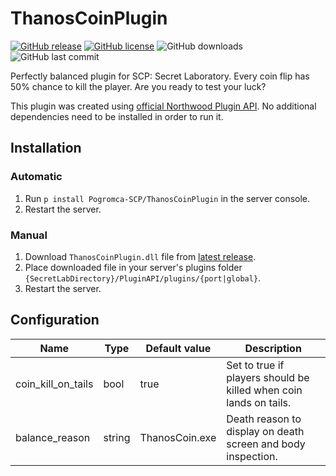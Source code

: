 # ThanosCoinPlugin
[![GitHub release](https://flat.badgen.net/github/release/Pogromca-SCP/ThanosCoinPlugin)](https://github.com/Pogromca-SCP/ThanosCoinPlugin/releases)
[![GitHub license](https://flat.badgen.net/github/license/Pogromca-SCP/ThanosCoinPlugin)](https://github.com/Pogromca-SCP/ThanosCoinPlugin/blob/main/LICENSE)
![GitHub downloads](https://flat.badgen.net/github/assets-dl/Pogromca-SCP/ThanosCoinPlugin)
![GitHub last commit](https://flat.badgen.net/github/last-commit/Pogromca-SCP/ThanosCoinPlugin/main)

Perfectly balanced plugin for SCP: Secret Laboratory. Every coin flip has 50% chance to kill the player. Are you ready to test your luck?
 
This plugin was created using [official Northwood Plugin API](https://github.com/northwood-studios/NwPluginAPI). No additional dependencies need to be installed in order to run it.
 
## Installation
### Automatic
1. Run `p install Pogromca-SCP/ThanosCoinPlugin` in the server console.
2. Restart the server.

### Manual
1. Download `ThanosCoinPlugin.dll` file from [latest release](https://github.com/Pogromca-SCP/ThanosCoinPlugin/releases/latest).
2. Place downloaded file in your server's plugins folder `{SecretLabDirectory}/PluginAPI/plugins/{port|global}`.
3. Restart the server.

## Configuration
| Name               | Type   | Default value  | Description                                                       |
| ------------------ | ------ | -------------- | ----------------------------------------------------------------- |
| coin_kill_on_tails | bool   | true           | Set to true if players should be killed when coin lands on tails. |
| balance_reason     | string | ThanosCoin.exe | Death reason to display on death screen and body inspection.      |
